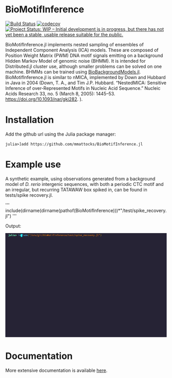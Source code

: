 # BioMotifInference
[![Build Status](https://travis-ci.org/mmattocks/BioMotifInference.jl.svg?branch=master)](https://travis-ci.org/mmattocks/BioMotifInference.jl)
[![codecov](https://codecov.io/gh/mmattocks/BioMotifInference.jl/branch/master/graph/badge.svg)](https://codecov.io/gh/mmattocks/BioMotifInference.jl)
[![Project Status: WIP – Initial development is in progress, but there has not yet been a stable, usable release suitable for the public.](https://www.repostatus.org/badges/latest/inactive.svg)](https://www.repostatus.org/#inactive)

BioMotifInference.jl implements nested sampling of ensembles of Independent Component Analysis (ICA) models. These are composed of Position Weight Matrix (PWM) DNA motif signals emitting on a background Hidden Markov Model of genomic noise (BHMM). It is intended for Distributed.jl cluster use, although smaller problems can be solved on one machine. BHMMs can be trained using [BioBackgroundModels.jl](https://github.com/mmattocks/BioBackgroundModels.jl). BioMotifInference.jl is similar to nMICA, implemented by Down and Hubbard in Java in 2004 (Down, T. A., and Tim J.P. Hubbard. “NestedMICA: Sensitive Inference of over-Represented Motifs in Nucleic Acid Sequence.” Nucleic Acids Research 33, no. 5 (March 8, 2005): 1445–53. https://doi.org/10.1093/nar/gki282.
).

# Installation

Add the github url using the Julia package manager:

```
julia>]add https://github.com/mmattocks/BioMotifInference.jl
```

# Example use

A synthetic example, using observations generated from a background model of _D. rerio_ intergenic sequences, with both a periodic CTC motif and an irregular, but recurring TATAWAW box spiked in, can be found in tests/spike recovery.jl.

'''
include(dirname(dirname(pathof(BioMotifInference)))*"/test/spike_recovery.jl")
'''

Output:

![](bmi.gif)

# Documentation
More extensive documentation is available [here](https://github.com/mmattocks/Thesis/blob/master/chapters/PTII/BMI.tex).